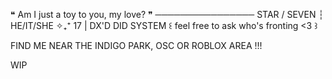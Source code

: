 ❝ Am I just a toy to you, my love? ❞
────────────────
STAR / SEVEN ┆ HE/IT/SHE 
✧₊⁺ 17 | DX'D DID SYSTEM ꒰ feel free to ask who's fronting <3 ꒱

 FIND ME NEAR THE INDIGO PARK, OSC OR ROBLOX AREA !!!

 WIP
